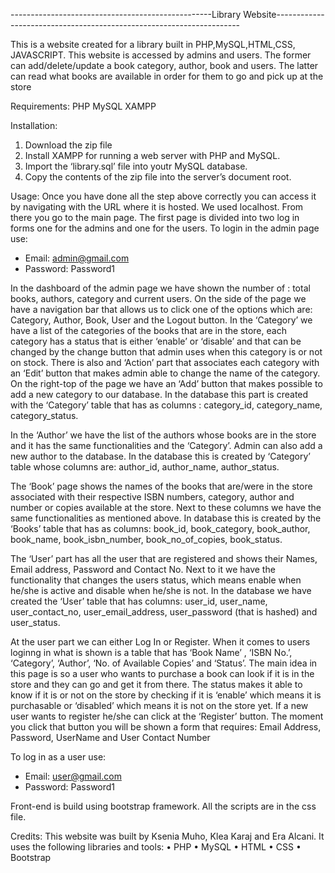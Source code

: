 --------------------------------------------------Library Website--------------------------------------------------------------------- 

This is a website created for a library built in PHP,MySQL,HTML,CSS, JAVASCRIPT. This website is accessed by admins and users. The former can add/delete/update a book category, author, book and users. The latter can read what books are available in order for them to go and pick up at the store


Requirements:
PHP
MySQL
XAMPP

Installation:
1.	Download the zip file
2.	Install XAMPP for running a web server with PHP and MySQL.
3.	Import the ‘library.sql’ file into youtr MySQL database.
4.	Copy the contents of the zip file into the server’s document root.

Usage:
Once you have done all the step above correctly you can access it by navigating with the URL where it is hosted. We used localhost. From there you go to the main page.
The first page is divided into two log in forms one for the admins and one for the users.
To login in the admin page use:

-	Email: admin@gmail.com
-	Password: Password1

In the dashboard of the admin page we have shown the number of : total books, authors, category and current users. On the side of the page we have a navigation bar that allows us to click one of the options which are: Category, Author, Book, User and the Logout button.
In the ‘Category’ we have a list of the categories of the books that are in the store, each category has a status that is either ‘enable’ or ‘disable’ and that can be changed by the change button that admin uses when this category is or not on stock. There is also and ‘Action’ part that associates each category with an ‘Edit’ button that makes admin able to change the name of the category. On the right-top of the page we have an ‘Add’ button that makes possible to add a new category to our database.
In the database this part is created with the ‘Category’ table that has as columns : category_id, category_name, category_status.

In the ‘Author’ we have the list of the authors whose books are in the store and it has the same functionalities and the ‘Category’. Admin can also add a new author to the database.
In the database this is created by ‘Category’ table whose columns are: author_id, author_name, author_status.

The ‘Book’ page shows the names of the books that are/were in the store associated with their respective ISBN numbers, category, author and number or copies available at the store. Next to these columns we have the same functionalities as mentioned above.
In database this is created by the ‘Books’ table that has as columns: book_id, book_category, book_author, book_name, book_isbn_number, book_no_of_copies, book_status.

The ‘User’ part has all the user that are registered and shows their Names, Email address, Password and Contact No. Next to it we have the functionality that changes the users status, which means enable when he/she is active and disable when he/she is not.
In the database we have created the ‘User’ table that has columns: user_id, user_name, user_contact_no, user_email_address, user_password (that is hashed) and user_status.

At the user part we can either Log In or Register. When it comes to users loginng in what is shown is a table that has ‘Book Name’ , ‘ISBN No.’, ‘Category’, ‘Author’, ‘No. of Available Copies’ and ‘Status’. The main idea in this page is so a user who wants to purchase a book can look if it is in the store and they can go and get it from there. The status makes it able to know if it is or not on the store by checking if it is ‘enable’ which means it is purchasable or ‘disabled’ which means it is not on the store yet.
If a new user wants to register he/she can click at the ‘Register’ button. The moment you click that button you will be shown a form that requires: Email Address, Password, UserName and User Contact Number

To log in as a user use:
-	Email: user@gmail.com
-	Password: Password1

Front-end is build using bootstrap framework.
All the scripts are in the css file.

Credits:
This website was built by Ksenia Muho, Klea Karaj and Era Alcani. It uses the following libraries and tools:
•	PHP
•	MySQL
•	HTML
•	CSS
•	Bootstrap

